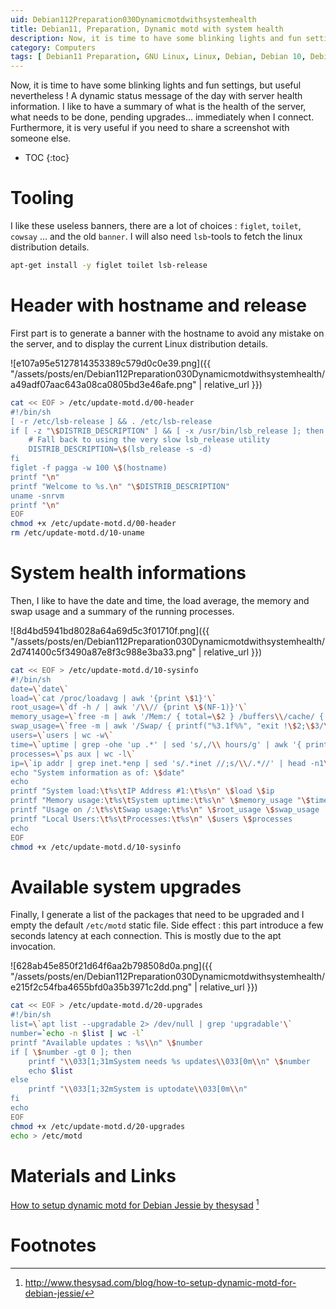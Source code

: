 ```yaml
---
uid: Debian112Preparation030Dynamicmotdwithsystemhealth
title: Debian11, Preparation, Dynamic motd with system health
description: Now, it is time to have some blinking lights and fun settings, but useful nevertheless ! A dynamic status message of the day with server health information. I like to have a summary of what is the health of the server, what needs to be done, pending upgrades... immediately when I connect. Furthermore, it is very useful if you need to share a screenshot with someone else.
category: Computers
tags: [ Debian11 Preparation, GNU Linux, Linux, Debian, Debian 10, Debian 11, Buster, Bullseye, Server, Installation, Commandline tools, Tools, Banner, Figlet, Toilet, Cowsay, Hostname, System health, Health, CPU, RAM, Stats, Swap, Uptime, Pending upgrades, Upgrades, Motd ]
---
```


Now, it is time to have some blinking lights and fun settings, but useful nevertheless ! A dynamic status message of the day with server health information. I like to have a summary of what is the health of the server, what needs to be done, pending upgrades... immediately when I connect. Furthermore, it is very useful if you need to share a screenshot with someone else.

* TOC
{:toc}

# Tooling

I like these useless banners, there are a lot of choices : `figlet`, `toilet`, `cowsay` ... and the old `banner`. I will also need `lsb`-tools to fetch the linux distribution details.
```bash
apt-get install -y figlet toilet lsb-release
```

# Header with hostname and release

First part is to generate a banner with the hostname to avoid any mistake on the server, and to display the current Linux distribution details.

![e107a95e5127814353389c579d0c0e39.png]({{ "/assets/posts/en/Debian112Preparation030Dynamicmotdwithsystemhealth/a49adf07aac643a08ca0805bd3e46afe.png" | relative_url }})

```bash
cat << EOF > /etc/update-motd.d/00-header
#!/bin/sh
[ -r /etc/lsb-release ] && . /etc/lsb-release
if [ -z "\$DISTRIB_DESCRIPTION" ] && [ -x /usr/bin/lsb_release ]; then
    # Fall back to using the very slow lsb_release utility
    DISTRIB_DESCRIPTION=\$(lsb_release -s -d)
fi
figlet -f pagga -w 100 \$(hostname)
printf "\n"
printf "Welcome to %s.\n" "\$DISTRIB_DESCRIPTION"
uname -snrvm
printf "\n"
EOF
chmod +x /etc/update-motd.d/00-header
rm /etc/update-motd.d/10-uname
```

# System health informations

Then, I like to have the date and time, the load average, the memory and swap usage and a summary of the running processes.

![8d4bd5941bd8028a64a69d5c3f01710f.png]({{ "/assets/posts/en/Debian112Preparation030Dynamicmotdwithsystemhealth/2d741400c5f3490a87e8f3c988e3ba33.png" | relative_url }})

```bash
cat << EOF > /etc/update-motd.d/10-sysinfo
#!/bin/sh
date=\`date\`
load=\`cat /proc/loadavg | awk '{print \$1}'\`
root_usage=\`df -h / | awk '/\\// {print \$(NF-1)}'\`
memory_usage=\`free -m | awk '/Mem:/ { total=\$2 } /buffers\\/cache/ { used=\$3 } END { printf("%3.1f%%", used/total*100)}'\`
swap_usage=\`free -m | awk '/Swap/ { printf("%3.1f%%", "exit !\$2;\$3/\$2*100") }'\`
users=\`users | wc -w\`
time=\`uptime | grep -ohe 'up .*' | sed 's/,/\\ hours/g' | awk '{ printf \$2" "\$3 }'\`
processes=\`ps aux | wc -l\`
ip=\`ip addr | grep inet.*enp | sed 's/.*inet //;s/\\/.*//' | head -n1\`
echo "System information as of: \$date"
echo
printf "System load:\t%s\tIP Address #1:\t%s\n" \$load \$ip
printf "Memory usage:\t%s\tSystem uptime:\t%s\n" \$memory_usage "\$time"
printf "Usage on /:\t%s\tSwap usage:\t%s\n" \$root_usage \$swap_usage
printf "Local Users:\t%s\tProcesses:\t%s\n" \$users \$processes
echo
EOF
chmod +x /etc/update-motd.d/10-sysinfo
```

# Available system upgrades

Finally, I generate a list of the packages that need to be upgraded and I empty the default `/etc/motd` static file. Side effect : this part introduce a few seconds latency at each connection. This is mostly due to the apt invocation. 

![628ab45e850f21d64f6aa2b798508d0a.png]({{ "/assets/posts/en/Debian112Preparation030Dynamicmotdwithsystemhealth/e215f2c54fba4655bfd0a35b3971c2dd.png" | relative_url }})

```bash
cat << EOF > /etc/update-motd.d/20-upgrades
#!/bin/sh
list=\`apt list --upgradable 2> /dev/null | grep 'upgradable'\`
number=`echo -n $list | wc -l`
printf "Available updates : %s\\n" \$number
if [ \$number -gt 0 ]; then
    printf "\\033[1;31mSystem needs %s updates\\033[0m\\n" \$number
	echo $list
else
    printf "\\033[1;32mSystem is uptodate\\033[0m\\n"
fi
echo
EOF
chmod +x /etc/update-motd.d/20-upgrades
echo > /etc/motd
```

# Materials and Links

[How to setup dynamic motd for Debian Jessie by thesysad][thesysad] [^1]

# Footnotes

[thesysad]: http://www.thesysad.com/blog/how-to-setup-dynamic-motd-for-debian-jessie/ "How to setup dynamic motd for Debian Jessie by thesysad"
[^1]: http://www.thesysad.com/blog/how-to-setup-dynamic-motd-for-debian-jessie/

